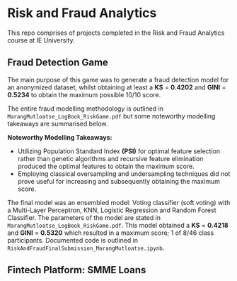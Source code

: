 # Risk and Fraud Analytics

This repo comprises of projects completed in the Risk and Fraud Analytics course at IE University.

## Fraud Detection Game

The main purpose of this game was to generate a fraud detection model for an anonymized dataset, whilst obtaining at least a **KS** = **0.4202** and **GINI** = **0.5234** to obtain the maximum possible 10/10 score.

The entire fraud modelling methodology is outlined in `MarangMutloatse_LogBook_RiskGame.pdf` but some noteworthy modelling takeaways are summarised below.

**Noteworthy Modelling Takeaways:**
- Utilizing Population Standard Index **(PSI)** for optimal feature selection rather than genetic algorithms and recursive feature elimination produced the optimal features to obtain the maximum score.
- Employing classical oversampling and undersampling techniques did not prove useful for increasing and subsequently obtaining the maximum score.

The final model was an ensembled model: Voting classifier (soft voting) with a Multi-Layer Perceptron, KNN, Logistic Regression and Random Forest Classifier. The parameters of the model are stated in `MarangMutloatse_LogBook_RiskGame.pdf`. This model obtained a **KS** = **0.4218** and **GINI** = **0.5320** which resulted in a maximum score; 1 of 8/46 class participants. Documented code is outlined in `RiskAndFraudFinalSubmission_MarangMutloatse.ipynb`.

## Fintech Platform: SMME Loans
